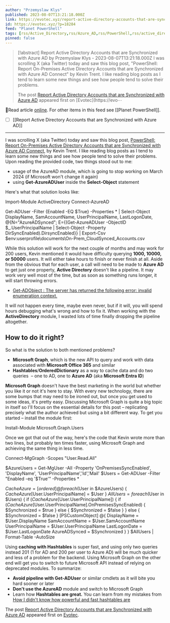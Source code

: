 ```yaml
---
author: "Przemyslaw Klys"
published: 2023-08-07T13:21:18.000Z
link: https://evotec.xyz/report-active-directory-accounts-that-are-synchronized-with-azure-ad/
id: https://evotec.xyz/?p=18284
feed: "Planet PowerShell"
tags: [rss/Active_Directory,rss/Azure_AD,rss/PowerShell,rss/active_directory,rss/ad,rss/azure_ad,rss/microsoft_graph,rss/powershell]
pinned: false
---
```

> [!abstract] Report Active Directory Accounts that are Synchronized with Azure AD by Przemyslaw Klys - 2023-08-07T13:21:18.000Z
> I was scrolling X (aka Twitter) today and saw this blog post, "PowerShell: Report On-Premises Active Directory Accounts that are Synchronized with Azure AD Connect" by Kevin Trent. I like reading blog posts as I tend to learn some new things and see how people tend to solve their problems.
> 
> The post [Report Active Directory Accounts that are Synchronized with Azure AD](https://evotec.xyz/report-active-directory-accounts-that-are-synchronized-with-azure-ad/) appeared first on [Evotec](https://evo⋯

🔗Read article [online](https://evotec.xyz/report-active-directory-accounts-that-are-synchronized-with-azure-ad/). For other items in this feed see [[Planet PowerShell]].

- [ ] [[Report Active Directory Accounts that are Synchronized with Azure AD]]
- - -
I was scrolling X (aka Twitter) today and saw this blog post, [PowerShell: Report On-Premises Active Directory Accounts that are Synchronized with Azure AD Connect](https://techbloggingfool.com/2023/07/28/powershell-report-on-premises-active-directory-accounts-that-are-synchronized-with-azure-ad-connect/?utm_source=dlvr.it&utm_medium=twitter), by Kevin Trent. I like reading blog posts as I tend to learn some new things and see how people tend to solve their problems. Upon reading the provided code, two things stood out to me:

- usage of the AzureAD module, which is going to stop working on March 2024 (if Microsoft won't change it again)
- using **Get-AzureADUser** inside the **Select-Object** statement

Here's what that solution looks like:

Import-Module ActiveDirectory
Connect-AzureAD

Get-ADUser -Filter {Enabled -EQ $True} -Properties *  | 
    Select-Object DisplayName, SamAccountName, UserPrincipalName, LastLogonDate,           
    @{N="AzureADSynced"; E={(Get-AzureADUser -ObjectID $_.UserPrincipalName |
    Select-Object -Property DirSyncEnabled).DirsyncEnabled}} | 
Export-Csv $env:userprofile\documents\On-Prem_CloudSynced_Accounts.csv

While this solution will work for the next couple of months and may work for 200 users, Kevin mentioned it would have difficulty querying **1000, 10000, or 50000** users. It will either take hours to finish or never finish at all. Aside from the obvious that for each user, a call will need to be made to **Azure AD** to get just one property, **Active Directory** doesn't like a pipeline. It may work very well most of the time, but as soon as something runs longer, it will start throwing errors.

- [Get-ADObject : The server has returned the following error: invalid enumeration context.](https://evotec.xyz/get-adobject-the-server-has-returned-the-following-error-invalid-enumeration-context/)

It will not happen every time, maybe even never, but if it will, you will spend hours debugging what's wrong and how to fix it. When working with the **ActiveDirectory** module, I wasted lots of time finally dropping the pipeline altogether.

## How to do it right?

So what is the solution to both mentioned problems?

- **Microsoft Graph**, which is the new API to query and work with data associated with **Microsoft Office 365** and similar
- **Hashtables**/**OrderedDictionary** as a way to cache data and do two queries  – one to AD, one to **Azure AD** (aka **Microsoft Entra ID**)

**Microsoft Graph** doesn't have the best marketing in the world but whether you like it or not it's here to stay. With every new technology, there are some bumps that may need to be ironed out, but once you get used to some ideas, it's pretty easy. Discussing Microsoft Graph is quite a big topic in itself so I'll focus on the essential details for this post – replicating precisely what the author achieved but using a bit different way. To get you started – install the module first:

Install-Module Microsoft.Graph.Users

Once we got that out of the way, here's the code that Kevin wrote more than two lines, but probably ten times faster, using Microsoft Graph and achieving the same thing in less time.

Connect-MgGraph -Scopes "User.Read.All"

$AzureUsers = Get-MgUser -All -Property 'OnPremisesSyncEnabled', 'DisplayName', 'UserPrincipalName','Id','Mail'
$Users = Get-ADUser -Filter "Enabled -eq '$True'" -Properties *

$CacheAzure = [ordered] @{}
foreach ($User in $AzureUsers) {
    $CacheAzure[$User.UserPrincipalName] = $User
}
$AllUsers = foreach ($User in $Users) {
    if ($CacheAzure[$User.UserPrincipalName]) {
        if ($CacheAzure[$User.UserPrincipalName].OnPremisesSyncEnabled) {
            $Synchronized = $true
        } else {
            $Synchronized = $false
        }
    } else {
        $Synchronized = $false
    }
    [PSCustomObject] @{
        DisplayName       = $User.DisplayName
        SamAccountName    = $User.SamAccountName
        UserPrincipalName = $User.UserPrincipalName
        LastLogonDate     = $User.LastLogonDate
        AzureADSynced     = $Synchronized
    }
}
$AllUsers | Format-Table -AutoSize

Using **caching with Hashtables** is super fast, and using only two queries instead 201 (1 for AD and 200 per user to Azure AD) will be much quicker and less of a problem for the backend. Using Microsoft Graph on the other end will get you to switch to future Microsoft API instead of relying on deprecated modules. To summarize:

- **Avoid pipeline with Get-ADUser** or similar cmdlets as it will bite you hard sooner or later
- **Don't use the AzureAD** module and switch to Microsoft Graph
- Learn how **Hashtables are great.** You can learn from my mistakes from [How I didn't know how powerful and fast hashtables are](https://evotec.xyz/how-i-didnt-know-how-powerful-and-fast-hashtables-are/)

The post [Report Active Directory Accounts that are Synchronized with Azure AD](https://evotec.xyz/report-active-directory-accounts-that-are-synchronized-with-azure-ad/) appeared first on [Evotec](https://evotec.xyz).
